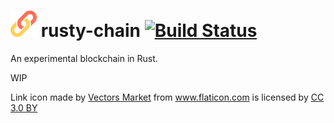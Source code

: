# <img src="./link.svg" width="42px" /> rusty-chain [![Build Status](https://travis-ci.org/duncandean/rusty-chain.svg?branch=master)](https://travis-ci.org/duncandean/rusty-chain)
An experimental blockchain in Rust.

WIP

Link icon made by <a href="https://www.flaticon.com/authors/vectors-market" title="Vectors Market">Vectors Market</a> from <a href="https://www.flaticon.com/" title="Flaticon">www.flaticon.com</a> is licensed by <a href="http://creativecommons.org/licenses/by/3.0/" title="Creative Commons BY 3.0" target="_blank">CC 3.0 BY</a>
